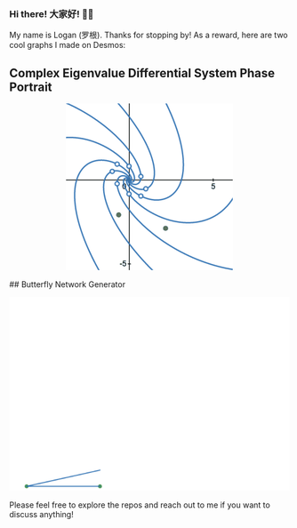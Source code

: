 ### Hi there! 大家好! 👋🏽

My name is Logan (罗根). Thanks for stopping by! As a reward, here are two cool graphs I made on Desmos:

## Complex Eigenvalue Differential System Phase Portrait
<p align="center">
<img src="https://github.com/FlyingWorkshop/Desmos-Creations/blob/main/complex_phase_spiral.gif" alt="Butterfly Network generation!"/>
</p> 
## Butterfly Network Generator
<p align="center">
<img src="https://github.com/FlyingWorkshop/Desmos-Creations/blob/main/butterfly_network.gif" alt="Butterfly Network generation!"/>
</p>

Please feel free to explore the repos and reach out to me if you want to discuss anything!
<!--
**FlyingWorkshop/FlyingWorkshop** is a ✨ _special_ ✨ repository because its `README.md` (this file) appears on your GitHub profile.

Here are some ideas to get you started:

- 🔭 I’m currently working on ...
- 🌱 I’m currently learning ...
- 👯 I’m looking to collaborate on ...
- 🤔 I’m looking for help with ...
- 💬 Ask me about ...
- 📫 How to reach me: ...
- 😄 Pronouns: ...
- ⚡ Fun fact: ...
-->
